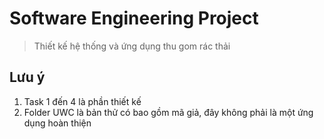 # Software Engineering Project
> Thiết kế hệ thống và ứng dụng thu gom rác thải
## Lưu ý
1. Task 1 đến 4 là phần thiết kế
2. Folder UWC là bản thử có bao gồm mã giả, đây không phải là một ứng dụng hoàn thiện